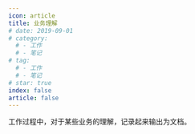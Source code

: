 ```yaml
---
icon: article
title: 业务理解
# date: 2019-09-01
# category:
  # - 工作
  # - 笔记
# tag:
  # - 工作
  # - 笔记
# star: true
index: false
article: false
---
```


工作过程中，对于某些业务的理解，记录起来输出为文档。